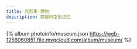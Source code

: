 ```yaml
---
title: 光影集·博物
description: 穿越时空的记忆
---
```


{% album photoinfo/museum.json https://web-1256060851.file.myqcloud.com/album/museum/ %}
